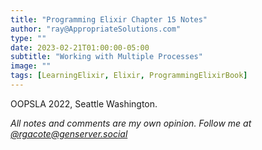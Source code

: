 ```yaml
---
title: "Programming Elixir Chapter 15 Notes"
author: "ray@AppropriateSolutions.com"
type: ""
date: 2023-02-21T01:00:00-05:00
subtitle: "Working with Multiple Processes"
image: ""
tags: [LearningElixir, Elixir, ProgrammingElixirBook]
---
```

OOPSLA 2022, Seattle Washington.


_All notes and comments are my own opinion. Follow me at [@rgacote@genserver.social](https://genserver.social/rgacote)_
